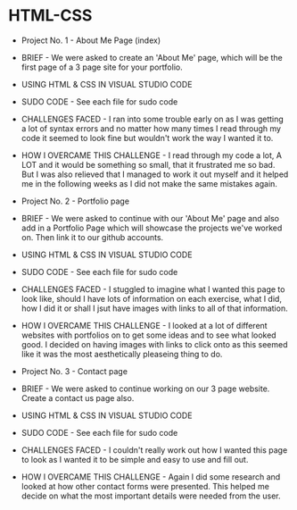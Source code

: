 # HTML-CSS

- Project No. 1 - About Me Page (index)
- BRIEF - We were asked to create an 'About Me' page, which will be the first page of a 3 page site for your portfolio.
- USING HTML & CSS IN VISUAL STUDIO CODE
- SUDO CODE - See each file for sudo code
- CHALLENGES FACED - I ran into some trouble early on as I was getting a lot of syntax errors and no matter how many times I read through my code it seemed to look fine but wouldn't work the way I wanted it to.
- HOW I OVERCAME THIS CHALLENGE - I read through my code a lot, A LOT and it would be something so small, that it frustrated me so bad. But I was also relieved that I managed to work it out myself and it helped me in the following weeks as I did not make the same mistakes again.

- Project No. 2 - Portfolio page
- BRIEF - We were asked to continue with our 'About Me' page and also add in a Portfolio Page which will showcase the projects we've worked on. Then link it to our github accounts. 
- USING HTML & CSS IN VISUAL STUDIO CODE
- SUDO CODE - See each file for sudo code
- CHALLENGES FACED - I stuggled to imagine what I wanted this page to look like, should I have lots of information on each exercise, what I did, how I did it or shall I jsut have images with links to all of that information.
- HOW I OVERCAME THIS CHALLENGE - I looked at a lot of different websites with portfolios on to get some ideas and to see what looked good. I decided on having images with links to click onto as this seemed like it was the most aesthetically pleaseing thing to do.

- Project No. 3 - Contact page
- BRIEF - We were asked to continue working on our 3 page website. Create a contact us page also. 
- USING HTML & CSS IN VISUAL STUDIO CODE
- SUDO CODE - See each file for sudo code
- CHALLENGES FACED - I couldn't really work out how I wanted this page to look as I wanted it to be simple and easy to use and fill out.
- HOW I OVERCAME THIS CHALLENGE - Again I did some research and looked at how other contact forms were presented. This helped me decide on what the most important details were needed from the user. 

